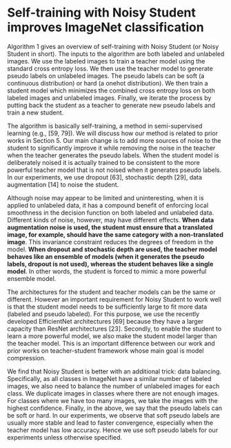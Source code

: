 # Self-training with Noisy Student improves ImageNet classification
Algorithm 1 gives an overview of self-training with
Noisy Student (or Noisy Student in short). The inputs to
the algorithm are both labeled and unlabeled images. We
use the labeled images to train a teacher model using the
standard cross entropy loss. We then use the teacher model
to generate pseudo labels on unlabeled images. The pseudo
labels can be soft (a continuous distribution) or hard (a onehot distribution). We then train a student model which minimizes the combined cross entropy loss on both labeled images and unlabeled images. Finally, we iterate the process
by putting back the student as a teacher to generate new
pseudo labels and train a new student.

The algorithm is basically self-training, a method in
semi-supervised learning (e.g., [59, 79]). We will discuss
how our method is related to prior works in Section 5. Our
main change is to add more sources of noise to the student
to significantly improve it while removing the noise in the
teacher when the teacher generates the pseudo labels.
When the student model is deliberately noised it is actually trained to be consistent to the more powerful teacher
model that is not noised when it generates pseudo labels. In
our experiments, we use dropout [63], stochastic depth [29],
data augmentation [14] to noise the student.

Although noise may appear to be limited and uninteresting, when it is applied to unlabeled data, it has a compound
benefit of enforcing local smoothness in the decision function on both labeled and unlabeled data. Different kinds of
noise, however, may have different effects. **When data augmentation noise is used, the student must ensure that a translated image, for example, should have the same category
with a non-translated image**. This invariance constraint reduces the degrees of freedom in the model. **When dropout
and stochastic depth are used, the teacher model behaves
like an ensemble of models (when it generates the pseudo
labels, dropout is not used), whereas the student behaves
like a single model**. In other words, the student is forced to
mimic a more powerful ensemble model.

The architectures for the student and teacher models can
be the same or different. However an important requirement
for Noisy Student to work well is that the student model
needs to be sufficiently large to fit more data (labeled and
pseudo labeled). For this purpose, we use the recently developed EfficientNet architectures [69] because they have a
larger capacity than ResNet architectures [23]. Secondly,
to enable the student to learn a more powerful model, we
also make the student model larger than the teacher model.
This is an important difference between our work and prior
works on teacher-student framework whose main goal is
model compression.

We find that Noisy Student is better with an additional
trick: data balancing. Specifically, as all classes in ImageNet have a similar number of labeled images, we also
need to balance the number of unlabeled images for each
class. We duplicate images in classes where there are not
enough images. For classes where we have too many images, we take the images with the highest confidence.
Finally, in the above, we say that the pseudo labels can
be soft or hard. In our experiments, we observe that soft
pseudo labels are usually more stable and lead to faster convergence, especially when the teacher model has low accuracy. Hence we use soft pseudo labels for our experiments
unless otherwise specified.
